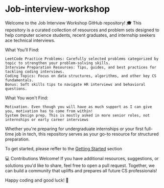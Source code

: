 # Job-interview-workshop
Welcome to the Job Interview Workshop GitHub repository! 🎓  This repository is a curated collection of resources and problem sets designed to help computer science students, recent graduates, and internship seekers ace technical interviews.

What You'll Find:

    LeetCode Practice Problems: Carefully selected problems categorized by topic to strengthen your problem-solving skills.
    Interview Preparation Resources: Tips, guides, and best practices for tackling coding interviews.
    Coding Topics: Focus on data structures, algorithms, and other key CS fundamentals.
    Bonus: Soft skills tips to navigate HR interviews and behavioral questions.

What You won't Find:

    Motivation. Even though you will have as much support as I can give you, motivation has to come from within!
    System Design prep. This is mostly asked in more senior roles, not internships or early career interviews
    


Whether you're preparing for undergraduate internships or your first full-time job in tech, this repository serves as your go-to resource for structured preparation.

To get started, please reffer to the [Getting Started](https://github.com/Sirraff/Job-interview-workshop/blob/main/Getting-Started.md) section

💻 Contributions Welcome! If you have additional resources, suggestions, or solutions you'd like to share, feel free to open a pull request. Together, we can build a community that uplifts and prepares all future CS professionals!

Happy coding and good luck! 🌟
